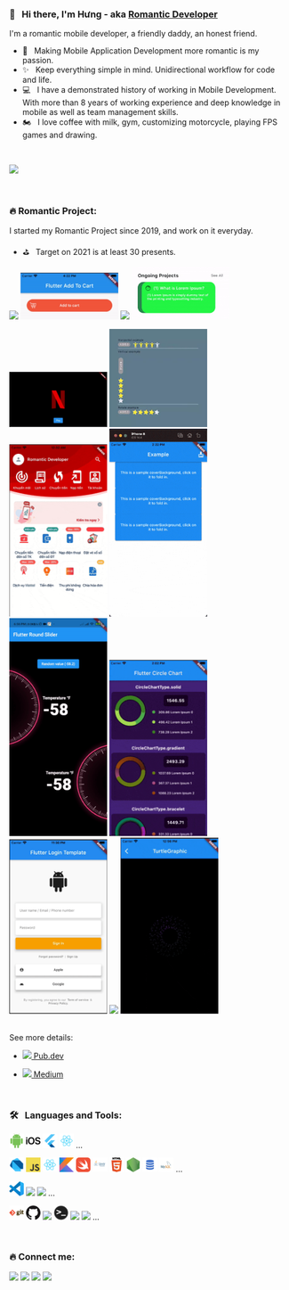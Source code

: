 ### 👋 &nbsp; Hi there, I'm Hưng - aka [Romantic Developer](https://romanticdeveloper.com)

I'm a romantic mobile developer, a friendly daddy, an honest friend.

- 🌈  &nbsp; Making Mobile Application Development more romantic is my passion.
- ✨ &nbsp; Keep everything simple in mind. Unidirectional workflow for code and life.​
- 💻 &nbsp; I have a demonstrated history of working in Mobile Development. With more than 8 years of working experience and deep knowledge in mobile as well as team management skills.
- 🏍 &nbsp; I love coffee with milk, gym, customizing motorcycle, playing FPS games and drawing.

<br />

[<img src="https://github.com/appcraftstudio/buymeacoffee/raw/master/Images/snapshot-bmc-button.png" width="176" />](https://www.buymeacoffee.com/minhhung2556)

<br />

### 🔥 Romantic Project:
I started my Romantic Project since 2019, and work on it everyday.
<br />
- ⛳ &nbsp; Target on 2021 is at least 30 presents.

[<img src="https://github.com/minhhung2556/romantic_project_flutter_story_list/raw/master/demo.gif" width="176" />](https://pub.dev/packages/flutter_story_list)
[<img src="https://github.com/minhhung2556/romantic_project_flutter_add_to_cart_button/raw/master/demo.gif" width="176" />](https://pub.dev/packages/flutter_add_to_cart_button)
[<img src="https://www.payoo.vn/website/static/css/image/payoo-logo.png" width="176" />](https://pub.dev/packages/flutter_payoo_vn)
[<img src="https://github.com/minhhung2556/romantic_project_flutter_horizontal_featured_list/raw/master/demo.gif" width="176" />](https://pub.dev/packages/flutter_horizontal_featured_list)

[<img src="./netflix.gif" width="176" />](https://minhhung2556.medium.com/romantic-project-how-to-create-the-netflix-logo-animation-in-flutter-ae20b40d6a7f)
[<img src="https://github.com/minhhung2556/romantic_project_flutter_rating_stars/raw/master/demo.gif" width="176" />](https://pub.dev/packages/flutter_rating_stars)
[<img src="https://github.com/minhhung2556/romantic_project_flutter_collapsing_toolbar/raw/master/demo.gif" width="176" />](https://pub.dev/packages/flutter_collapsing_toolbar)
[<img src="https://github.com/minhhung2556/romantic_project_flutter_folding_card/raw/master/demo.gif" width="176" />](https://pub.dev/packages/flutter_folding_card)
[<img src="https://github.com/minhhung2556/romantic_project_flutter_round_slider/raw/master/demo.gif" width="176" />](https://pub.dev/packages/flutter_round_slider)
[<img src="https://github.com/minhhung2556/romantic_project_flutter_circle_chart/raw/master/demo.gif" width="176" />](https://pub.dev/packages/flutter_circle_chart)
[<img src="https://github.com/minhhung2556/romantic_project_flutter_login_template/raw/master/demo.gif" width="176" />](https://pub.dev/packages/flutter_login_template)
[<img src="https://github.com/minhhung2556/romantic_project_flutter_horizontal_date_picker/raw/master/demo.gif" width="176" />](https://pub.dev/packages/flutter_horizontal_date_picker)
[<img src="https://github.com/minhhung2556/romantic_project_flutter_fractal/raw/master/demo.gif" width="176" />](https://pub.dev/packages/flutter_fractal)

<br />
See more details:

- [<img src="https://upload.wikimedia.org/wikipedia/commons/7/7e/Dart-logo.png" width="26px" /> Pub.dev](https://pub.dev/publishers/romanticdeveloper.com/packages)

-  [<img src="https://cdn3.iconfinder.com/data/icons/social-media-2285/1151/Medium_logo_-_black-512.png" width="26px" /> Medium](https://minhhung2556.medium.com/)

<br />

### 🛠 &nbsp; Languages and Tools:

[<img width="26px" src="https://raw.githubusercontent.com/github/explore/80688e429a7d4ef2fca1e82350fe8e3517d3494d/topics/android/android.png" />]()
[<img width="26px" src="https://raw.githubusercontent.com/github/explore/80688e429a7d4ef2fca1e82350fe8e3517d3494d/topics/ios/ios.png" />]()
[<img width="26px" src="https://raw.githubusercontent.com/github/explore/80688e429a7d4ef2fca1e82350fe8e3517d3494d/topics/flutter/flutter.png" />]()
[<img width="26px" src="https://raw.githubusercontent.com/github/explore/80688e429a7d4ef2fca1e82350fe8e3517d3494d/topics/react-native/react-native.png" />]()
...
<br />

[<img width="26px" src="https://raw.githubusercontent.com/github/explore/80688e429a7d4ef2fca1e82350fe8e3517d3494d/topics/dart/dart.png" />]()
[<img width="26px" src="https://raw.githubusercontent.com/github/explore/80688e429a7d4ef2fca1e82350fe8e3517d3494d/topics/javascript/javascript.png" />]()
[<img width="26px" src="https://raw.githubusercontent.com/github/explore/80688e429a7d4ef2fca1e82350fe8e3517d3494d/topics/react/react.png" />]()
[<img width="26px" src="https://raw.githubusercontent.com/github/explore/80688e429a7d4ef2fca1e82350fe8e3517d3494d/topics/kotlin/kotlin.png" />]()
[<img width="26px" src="https://raw.githubusercontent.com/github/explore/80688e429a7d4ef2fca1e82350fe8e3517d3494d/topics/swift/swift.png" />]()
[<img width="26px" src="https://raw.githubusercontent.com/github/explore/80688e429a7d4ef2fca1e82350fe8e3517d3494d/topics/java/java.png" />]()
[<img width="26px" src="https://raw.githubusercontent.com/github/explore/80688e429a7d4ef2fca1e82350fe8e3517d3494d/topics/html/html.png" />]()
[<img width="26px" src="https://raw.githubusercontent.com/github/explore/80688e429a7d4ef2fca1e82350fe8e3517d3494d/topics/nodejs/nodejs.png" />]()
[<img width="26px" src="https://raw.githubusercontent.com/github/explore/80688e429a7d4ef2fca1e82350fe8e3517d3494d/topics/sql/sql.png" />]()
[<img width="26px" src="https://raw.githubusercontent.com/github/explore/80688e429a7d4ef2fca1e82350fe8e3517d3494d/topics/mysql/mysql.png" />]()
...
<br />

[<img width="26px" src="https://raw.githubusercontent.com/github/explore/80688e429a7d4ef2fca1e82350fe8e3517d3494d/topics/visual-studio-code/visual-studio-code.png" />]()
[<img width="26px" src="https://upload.wikimedia.org/wikipedia/commons/thumb/9/9c/IntelliJ_IDEA_Icon.svg/1200px-IntelliJ_IDEA_Icon.svg.png" />]()
[<img width="26px" src="https://brandslogos.com/wp-content/uploads/images/large/eclipse-logo-vector.svg" />]()
...
<br />

[<img width="26px" src="https://raw.githubusercontent.com/github/explore/80688e429a7d4ef2fca1e82350fe8e3517d3494d/topics/git/git.png" />]()
[<img width="26px" src="https://raw.githubusercontent.com/github/explore/78df643247d429f6cc873026c0622819ad797942/topics/github/github.png" />]()
[<img width="26px" src="https://about.gitlab.com/images/icons/logos/slp-icon.svg" />]()
[<img width="26px" src="https://raw.githubusercontent.com/github/explore/80688e429a7d4ef2fca1e82350fe8e3517d3494d/topics/terminal/terminal.png" />]()
[<img width="26px" src="https://raw.githubusercontent.com/odb/official-bash-logo/master/assets/Logos/Icons/PNG/32x32.png" />]()
[<img width="26px" src="https://res.cloudinary.com/practicaldev/image/fetch/s--MGFgk-2t--/c_imagga_scale,f_auto,fl_progressive,h_900,q_auto,w_1600/https://i.imgur.com/NZZgERx.png" />]()
...
<br />

<br />

### 🔥 Connect me:
[<img src="https://content.linkedin.com/content/dam/me/business/en-us/amp/brand-site/v2/bg/LI-Bug.svg.original.svg" width="26px" />](https://www.linkedin.com/in/hungldm/)
[<img src="https://upload.wikimedia.org/wikipedia/commons/0/05/Facebook_Logo_%282019%29.png" width="26px" />](https://www.facebook.com/luongdominhhung)
[<img src="https://lh3.googleusercontent.com/0rpHlrX8IG77awQMuUZpQ0zGWT7HRYtpncsuRnFo6V3c8Lh2hPjXnEuhDDd-OsLz1vua4ld2rlUYFAaBYk-rZCODmi2eJlwUEVsZgg" width="26px" />](mailto:minhhung2556@gmail.com)
[<img src="https://secure.skypeassets.com/content/dam/scom/legal/brand-guidelines/skype-icon.svg" width="26px" />](https://join.skype.com/invite/aQ1WVNVCMHIa)
